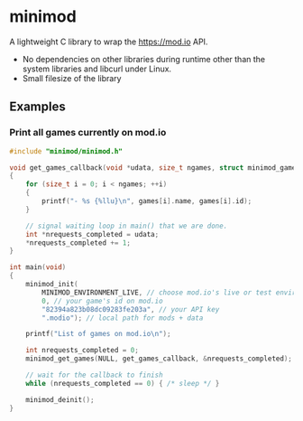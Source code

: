 # minimod
A lightweight C library to wrap the https://mod.io API.

- No dependencies on other libraries during runtime other than the system libraries and libcurl under Linux.
- Small filesize of the library

## Examples
### Print all games currently on mod.io
```c
#include "minimod/minimod.h"

void get_games_callback(void *udata, size_t ngames, struct minimod_game const *games)
{
	for (size_t i = 0; i < ngames; ++i)
	{
		printf("- %s {%llu}\n", games[i].name, games[i].id);
	}

	// signal waiting loop in main() that we are done.
	int *nrequests_completed = udata;
	*nrequests_completed += 1;
}

int main(void)
{
	minimod_init(
		MINIMOD_ENVIRONMENT_LIVE, // choose mod.io's live or test environment
		0, // your game's id on mod.io
		"82394a823b08dc09283fe203a", // your API key
		".modio"); // local path for mods + data

	printf("List of games on mod.io\n");

	int nrequests_completed = 0;
	minimod_get_games(NULL, get_games_callback, &nrequests_completed);

	// wait for the callback to finish
	while (nrequests_completed == 0) { /* sleep */ }

	minimod_deinit();
}
```
